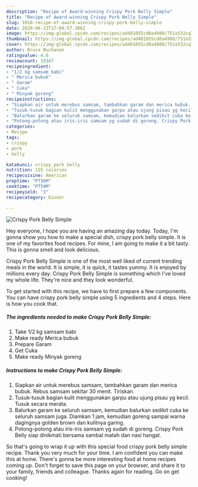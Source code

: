 ```yaml
---
description: "Recipe of Award-winning Crispy Pork Belly Simple"
title: "Recipe of Award-winning Crispy Pork Belly Simple"
slug: 1018-recipe-of-award-winning-crispy-pork-belly-simple
date: 2020-06-23T17:04:57.306Z
image: https://img-global.cpcdn.com/recipes/ad481055cd0a4980/751x532cq70/crispy-pork-belly-simple-foto-resep-utama.jpg
thumbnail: https://img-global.cpcdn.com/recipes/ad481055cd0a4980/751x532cq70/crispy-pork-belly-simple-foto-resep-utama.jpg
cover: https://img-global.cpcdn.com/recipes/ad481055cd0a4980/751x532cq70/crispy-pork-belly-simple-foto-resep-utama.jpg
author: Bruce Buchanan
ratingvalue: 4.6
reviewcount: 19347
recipeingredient:
- "1/2 kg samsam babi"
- " Merica bubuk"
- " Garam"
- " Cuka"
- " Minyak goreng"
recipeinstructions:
- "Siapkan air untuk merebus samsam, tambahkan garam dan merica bubuk. Rebus samsam sekitar 30 menit. Tiriskan."
- "Tusuk-tusuk bagian kulit menggunakan garpu atau ujung pisau yg kecil. Tusuk secara merata."
- "Balurkan garam ke seluruh samsam, kemudian balurkan sedikit cuka ke seluruh samsam juga. Diamkan 1 jam, kemudian goreng sampai warna dagingnya golden brown dan kulitnya garing."
- "Potong-potong atau iris-iris samsam yg sudah di goreng. Crispy Pork Belly siap dinikmati bersama sambal matah dan nasi hangat."
categories:
- Recipe
tags:
- crispy
- pork
- belly

katakunci: crispy pork belly 
nutrition: 155 calories
recipecuisine: American
preptime: "PT36M"
cooktime: "PT59M"
recipeyield: "3"
recipecategory: Dinner

---
```



![Crispy Pork Belly Simple](https://img-global.cpcdn.com/recipes/ad481055cd0a4980/751x532cq70/crispy-pork-belly-simple-foto-resep-utama.jpg)

Hey everyone, I hope you are having an amazing day today. Today, I'm gonna show you how to make a special dish, crispy pork belly simple. It is one of my favorites food recipes. For mine, I am going to make it a bit tasty. This is gonna smell and look delicious.



Crispy Pork Belly Simple is one of the most well liked of current trending meals in the world. It is simple, it is quick, it tastes yummy. It is enjoyed by millions every day. Crispy Pork Belly Simple is something which I've loved my whole life. They're nice and they look wonderful.


To get started with this recipe, we have to first prepare a few components. You can have crispy pork belly simple using 5 ingredients and 4 steps. Here is how you cook that.

<!--inarticleads1-->

##### The ingredients needed to make Crispy Pork Belly Simple:

1. Take 1/2 kg samsam babi
1. Make ready  Merica bubuk
1. Prepare  Garam
1. Get  Cuka
1. Make ready  Minyak goreng




<!--inarticleads2-->

##### Instructions to make Crispy Pork Belly Simple:

1. Siapkan air untuk merebus samsam, tambahkan garam dan merica bubuk. Rebus samsam sekitar 30 menit. Tiriskan.
1. Tusuk-tusuk bagian kulit menggunakan garpu atau ujung pisau yg kecil. Tusuk secara merata.
1. Balurkan garam ke seluruh samsam, kemudian balurkan sedikit cuka ke seluruh samsam juga. Diamkan 1 jam, kemudian goreng sampai warna dagingnya golden brown dan kulitnya garing.
1. Potong-potong atau iris-iris samsam yg sudah di goreng. Crispy Pork Belly siap dinikmati bersama sambal matah dan nasi hangat.




So that's going to wrap it up with this special food crispy pork belly simple recipe. Thank you very much for your time. I am confident you can make this at home. There's gonna be more interesting food at home recipes coming up. Don't forget to save this page on your browser, and share it to your family, friends and colleague. Thanks again for reading. Go on get cooking!
